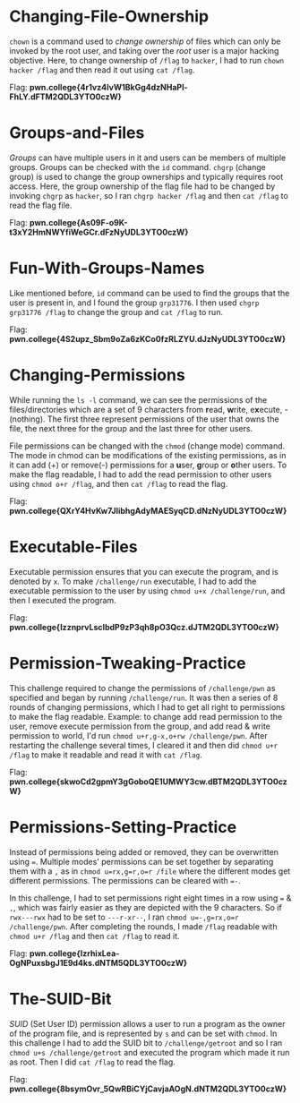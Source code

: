 # Changing-File-Ownership

`chown` is a command used to *change ownership* of files which can only be invoked by the root user, and taking over the *root* user is a major hacking objective. Here, to change ownership of `/flag` to `hacker`, I had to run `chown hacker /flag` and then read it out using `cat /flag`.

Flag: **pwn.college{4r1vz4IvW1BkGg4dzNHaPl-FhLY.dFTM2QDL3YTO0czW}**

# Groups-and-Files

*Groups* can have multiple users in it and users can be members of multiple groups. Groups can be checked with the `id` command. `chgrp` (change group) is used to change the group ownerships and typically requires root access. Here, the group ownership of the flag file had to be changed by invoking `chgrp` as `hacker`, so I ran `chgrp hacker /flag` and then `cat /flag` to read the flag file. 

Flag: **pwn.college{As09F-o9K-t3xY2HmNWYfiWeGCr.dFzNyUDL3YTO0czW}**

# Fun-With-Groups-Names

Like mentioned before, `id` command can be used to find the groups that the user is present in, and I found the group `grp31776`. I then used `chgrp grp31776 /flag` to change the group and `cat /flag` to run.

Flag: **pwn.college{4S2upz_Sbm9oZa6zKCo0fzRLZYU.dJzNyUDL3YTO0czW}**

# Changing-Permissions

While running the `ls -l` command, we can see the permissions of the files/directories which are a set of 9 characters from **r**ead, **w**rite, e**x**ecute, - (nothing). The first three represent permissions of the user that owns the file, the next three for the group and the last three for other users.

File permissions can be changed with the `chmod` (change mode) command. The mode in chmod can be modifications of the existing permissions, as in it can add (+) or remove(-) permissions for a **u**ser, **g**roup or **o**ther users. To make the flag readable, I had to add the read permission to other users using `chmod o+r /flag`, and then `cat /flag` to read the flag.

Flag: **pwn.college{QXrY4HvKw7JIibhgAdyMAESyqCD.dNzNyUDL3YTO0czW}**

# Executable-Files

Executable permission ensures that you can execute the program, and is denoted by `x`. To make `/challenge/run` executable, I had to add the executable permission to the user by using `chmod u+x /challenge/run`, and then I executed the program.

Flag: **pwn.college{IzznprvLscIbdP9zP3qh8pO3Qcz.dJTM2QDL3YTO0czW}**

# Permission-Tweaking-Practice

This challenge required to change the permissions of `/challenge/pwn` as specified and began by running `/challenge/run`. It was then a series of 8 rounds of changing permissions, which I had to get all right to permissions to make the flag readable. Example: to change add read permission to the user, remove execute permission from the group, and add read & write permission to world, I'd run `chmod u+r,g-x,o+rw /challenge/pwn`. After restarting the challenge several times, I cleared it and then did `chmod u+r /flag` to make it readable and read it with `cat /flag`.

Flag: **pwn.college{skwoCd2gpmY3gGoboQE1UMWY3cw.dBTM2QDL3YTO0czW}**

# Permissions-Setting-Practice

Instead of permissions being added or removed, they can be overwritten using `=`. Multiple modes' permissions can be set together by separating them with a `,` as in `chmod u=rx,g=r,o=r /file`  where the different modes get different permissions. The permissions can be cleared with `=-`.

In this challenge, I had to set permissions right eight times in a row using `=` & `,`, which was fairly easier as they are depicted with the 9 characters. So if `rwx---rwx` had to be set to `---r-xr--`, I ran `chmod u=-,g=rx,o=r /challenge/pwn`. After completing the rounds, I made `/flag` readable with `chmod u+r /flag` and then `cat /flag` to read it.

Flag: **pwn.college{IzrhixLea-OgNPuxsbgJ1E9d4ks.dNTM5QDL3YTO0czW}**

# The-SUID-Bit

*SUID* (Set User ID) permission allows a user to run a program as the owner of the program file, and is represented by `s` and can be set with `chmod`. In this challenge I had to add the SUID bit to `/challenge/getroot` and so I ran `chmod u+s /challenge/getroot` and executed the program which made it run as root. Then I did `cat /flag` to read the flag.
 
Flag: **pwn.college{8bsymOvr_5QwRBiCYjCavjaAOgN.dNTM2QDL3YTO0czW}**
